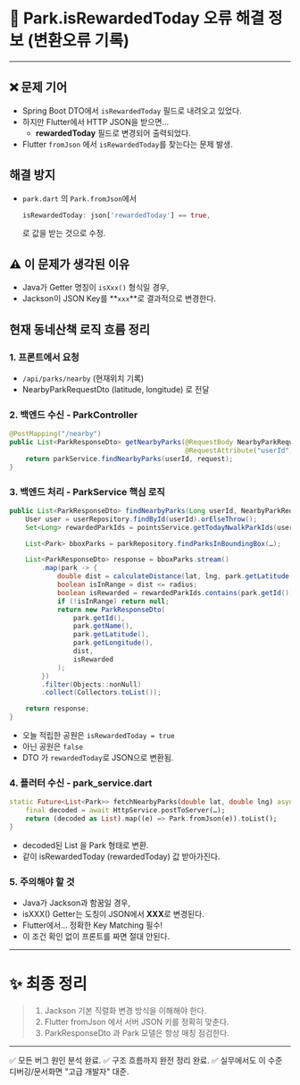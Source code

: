 # 🎉 Park.isRewardedToday 오류 해결 정보 (변환오류 기록)

---

## ❌ 문제 기어

- Spring Boot DTO에서 `isRewardedToday` 필드로 내려오고 있었다.
- 하지만 Flutter에서 HTTP JSON을 받으면…
    - **rewardedToday** 필드로 변경되어 출력되었다.
- Flutter `fromJson` 에서 `isRewardedToday`를 찾는다는 문제 발생.

## 해결 방지

- `park.dart` 의 `Park.fromJson`에서
  ```dart
  isRewardedToday: json['rewardedToday'] == true,
  ```
  로 값을 받는 것으로 수정.

## ⚠️ 이 문제가 생각된 이유

- Java가 Getter 명칭이 `isXxx()` 형식일 경우,
- Jackson이 JSON Key를 **`xxx`**로 결과적으로 변경한다.

## 현재 동네산책 로직 흐름 정리

### 1. 프론트에서 요청

- `/api/parks/nearby` (현재위치 기록)
- NearbyParkRequestDto (latitude, longitude) 로 전달

### 2. 백엔드 수신 - ParkController

```java
@PostMapping("/nearby")
public List<ParkResponseDto> getNearbyParks(@RequestBody NearbyParkRequestDto request,
                                            @RequestAttribute("userId") Long userId) {
    return parkService.findNearbyParks(userId, request);
}
```

### 3. 백엔드 처리 - ParkService 핵심 로직

```java
public List<ParkResponseDto> findNearbyParks(Long userId, NearbyParkRequestDto request) {
    User user = userRepository.findById(userId).orElseThrow();
    Set<Long> rewardedParkIds = pointsService.getTodayNwalkParkIds(user);

    List<Park> bboxParks = parkRepository.findParksInBoundingBox(…);

    List<ParkResponseDto> response = bboxParks.stream()
        .map(park -> {
            double dist = calculateDistance(lat, lng, park.getLatitude(), park.getLongitude());
            boolean isInRange = dist <= radius;
            boolean isRewarded = rewardedParkIds.contains(park.getId());
            if (!isInRange) return null;
            return new ParkResponseDto(
                park.getId(),
                park.getName(),
                park.getLatitude(),
                park.getLongitude(),
                dist,
                isRewarded
            );
        })
        .filter(Objects::nonNull)
        .collect(Collectors.toList());

    return response;
}
```

- 오늘 적립한 공원은 `isRewardedToday = true`
- 아닌 공원은 `false`
- DTO 가 `rewardedToday`로 JSON으로 변환됨.


### 4. 플러터 수신 - park_service.dart

```dart
static Future<List<Park>> fetchNearbyParks(double lat, double lng) async {
    final decoded = await HttpService.postToServer(…);
    return (decoded as List).map((e) => Park.fromJson(e)).toList();
}
```

- decoded된 List<Map> 을 Park 형태로 변환.
- 같이 isRewardedToday (rewardedToday) 값 받아가진다.

### 5. 주의해야 할 것

- Java가 Jackson과 함꿈일 경우,
- isXXX() Getter는 도칭이 JSON에서 **XXX**로 변경된다.
- Flutter에서… 정확한 Key Matching 필수!
- 이 조건 확인 없이 프론트를 짜면 절대 안된다.


---

# ✨ 최종 정리

> 1. Jackson 기본 직렬화 변경 방식을 이해해야 한다.
> 2. Flutter fromJson 에서 서버 JSON 키를 정확히 맞춘다.
> 3. ParkResponseDto 과 Park 모델은 항상 매칭 점검한다.

---

✅ 모든 버그 원인 분석 완료.
✅ 구조 흐름까지 완전 정리 완료.
✅ 실무에서도 이 수준 디버깅/문서화면 "고급 개발자" 대준.


